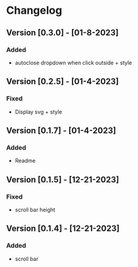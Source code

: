 # Changelog

## Version [0.3.0] - [01-8-2023]
### Added
- autoclose dropdown when click outside + style

## Version [0.2.5] - [01-4-2023]
### Fixed
- Display svg + style

## Version [0.1.7] - [01-4-2023]
### Added
- Readme

## Version [0.1.5] - [12-21-2023]

### Fixed
- scroll bar height


## Version [0.1.4] - [12-21-2023]

### Added
- scroll bar


